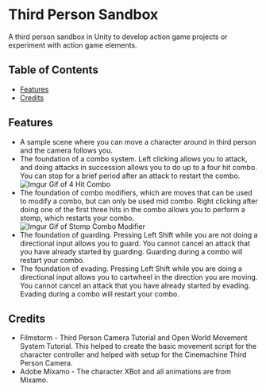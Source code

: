 # Third Person Sandbox
A third person sandbox in Unity to develop action game projects or experiment with action game elements.

## Table of Contents
* [Features](#features)
* [Credits](#credits)

## Features <a name="features"></a>
* A sample scene where you can move a character around in third person and the camera follows you.
* The foundation of a combo system. Left clicking allows you to attack, and doing attacks in succession allows you to do up to a four hit combo. You can stop for a brief period after an attack to restart the combo.
![Imgur Gif of 4 Hit Combo](https://i.imgur.com/jfEbgGu.gif)
* The foundation of combo modifiers, which are moves that can be used to modify a combo, but can only be used mid combo. Right clicking after doing one of the first three hits in the combo allows you to perform a stomp, which restarts your combo.
![Imgur Gif of Stomp Combo Modifier](https://i.imgur.com/rtAYrbf.gif)
* The foundation of guarding. Pressing Left Shift while you are not doing a directional input allows you to guard. You cannot cancel an attack that you have already started by guarding. Guarding during a combo will restart your combo.
* The foundation of evading. Pressing Left Shift while you are doing a directional input allows you to cartwheel in the direction you are moving. You cannot cancel an attack that you have already started by evading. Evading during a combo will restart your combo.

## Credits <a name="credits"></a>
* Filmstorm - Third Person Camera Tutorial and Open World Movement System Tutorial. This helped to create the basic movement script for the character controller and helped with setup for the Cinemachine Third Person Camera.
* Adobe Mixamo - The character XBot and all animations are from Mixamo.